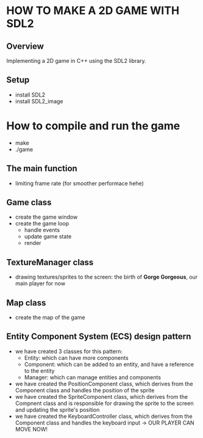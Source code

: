 HOW TO MAKE A 2D GAME WITH SDL2
===
## Overview
Implementing a 2D game in C++ using the SDL2 library.

## Setup
- install SDL2
- install SDL2_image

# How to compile and run the game
- make
- ./game

## The main function
- limiting frame rate (for smoother performace hehe)

## Game class
- create the game window
- create the game loop
  - handle events
  - update game state
  - render

## TextureManager class
- drawing textures/sprites to the screen: the birth of **Gorge Gorgeous**, our main player for now

<!-- ## GameObject class
- create player objects -->

## Map class
- create the map of the game

## Entity Component System (ECS) design pattern
- we have created 3 classes for this pattern: 
  - Entity: which can have more components
  - Component: which can be added to an entity, and have a reference to the entity
  - Manager: which can manage entities and components
- we have created the PositionComponent class, which derives from the Component class and handles the position of the sprite
- we have created the SpriteComponent class, which derives from the Compnent class and is responsible for drawing the sprite to the screen and updating the sprite's position
- we have created the KeyboardController class, which derives from the Component class and handles the keyboard input -> OUR PLAYER CAN MOVE NOW!

